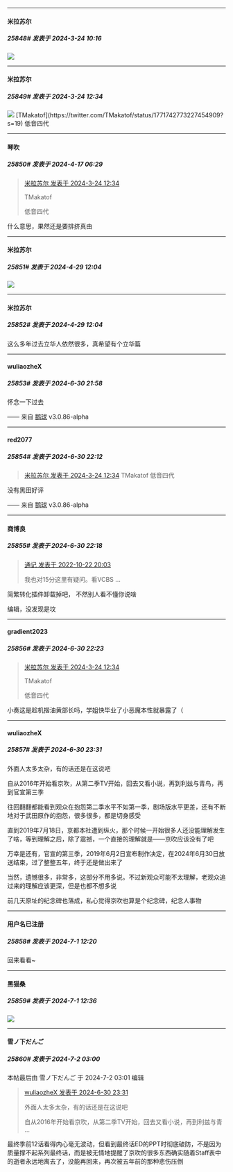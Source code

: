 ﻿
*****

####  米拉苏尔  
##### 25848#       发表于 2024-3-24 10:16

<img src="https://p.sda1.dev/16/00de0a8a060c81e7addcb00735212569/CMP_20240324101630968.jpg" referrerpolicy="no-referrer">


*****

####  米拉苏尔  
##### 25849#       发表于 2024-3-24 12:34

<img src="https://p.sda1.dev/16/b4bb73ce96f6df92a11a599f906d2104/CMP_20240324123418417.jpg" referrerpolicy="no-referrer">
[TMakatof](https://twitter.com/TMakatof/status/1771742773227454909?s=19)
低音四代

*****

####  琴吹  
##### 25850#       发表于 2024-4-17 06:29

<blockquote><a href="httphttps://bbs.saraba1st.com/2b/forum.php?mod=redirect&amp;goto=findpost&amp;pid=64357723&amp;ptid=1336553" target="_blank">米拉苏尔 发表于 2024-3-24 12:34</a>

TMakatof

低音四代</blockquote>
什么意思，果然还是要排挤真由

*****

####  米拉苏尔  
##### 25851#       发表于 2024-4-29 12:04

<img src="https://p.sda1.dev/17/a2f43586954ad746de8d10748b136ff5/CMP_20240429120405269.jpg" referrerpolicy="no-referrer">

*****

####  米拉苏尔  
##### 25852#       发表于 2024-4-29 12:04

这么多年过去立华人依然很多，真希望有个立华篇

*****

####  wuliaozheX  
##### 25853#       发表于 2024-6-30 21:58

怀念一下过去

—— 来自 [鹅球](https://www.pgyer.com/xfPejhuq) v3.0.86-alpha


*****

####  red2077  
##### 25854#       发表于 2024-6-30 22:12

<blockquote><a href="httphttps://bbs.saraba1st.com/2b/forum.php?mod=redirect&amp;goto=findpost&amp;pid=64357723&amp;ptid=1336553" target="_blank">米拉苏尔 发表于 2024-3-24 12:34</a>
TMakatof
低音四代</blockquote>
没有黑田好评

—— 来自 [鹅球](https://www.pgyer.com/xfPejhuq) v3.0.86-alpha


*****

####  商博良  
##### 25855#       发表于 2024-6-30 22:18

<blockquote><a href="httphttps://bbs.saraba1st.com/2b/forum.php?mod=redirect&amp;goto=findpost&amp;pid=58043551&amp;ptid=1336553" target="_blank">通记 发表于 2022-10-22 20:03</a>

我也对15分这里有疑问。看VCBS ...</blockquote>
简繁转化插件卸载掉吧， 不然别人看不懂你说啥

编辑，没发现是坟


*****

####  gradient2023  
##### 25856#       发表于 2024-6-30 22:23

<blockquote><a href="httphttps://bbs.saraba1st.com/2b/forum.php?mod=redirect&amp;goto=findpost&amp;pid=64357723&amp;ptid=1336553" target="_blank">米拉苏尔 发表于 2024-3-24 12:34</a>

TMakatof

低音四代</blockquote>
小奏这是趁机揩油黄部长吗，学姐快毕业了小恶魔本性就暴露了（


*****

####  wuliaozheX  
##### 25857#       发表于 2024-6-30 23:31

外面人太多太杂，有的话还是在这说吧

自从2016年开始看京吹，从第二季TV开始，回去又看小说，再到利兹与青鸟，再到官宣第三季

往回翻翻都能看到观众在抱怨第二季水平不如第一季，剧场版水平更差，还有不断地对于武田原作的抱怨，很多很多，都是切身感受

直到2019年7月18日，京都本社遭到纵火，那个时候一开始很多人还没能理解发生了啥，等到理解之后，除了震撼，一个直接的理解就是——京吹应该没有了吧

万幸是还有，官宣的第三季，2019年6月2日宣布制作决定，在2024年6月30日放送结束，过了整整五年，终于还是做出来了

当然，遗憾很多，非常多，这部分不用多说。不过新观众可能不太理解，老观众追过来的理解应该更深，但是也都不想多说

前几天原址的纪念碑也落成，私心觉得京吹也算是个纪念碑，纪念人事物


*****

####  用户名已注册  
##### 25858#       发表于 2024-7-1 12:20

回来看看~


*****

####  黑猫桑  
##### 25859#       发表于 2024-7-1 12:36

<img src="https://p.sda1.dev/18/ace248b2f22ce73820ef29e8493ce034/20240701_011422.jpg" referrerpolicy="no-referrer">


*****

####  雪ノ下だんご  
##### 25860#       发表于 2024-7-2 03:00

 本帖最后由 雪ノ下だんご 于 2024-7-2 03:01 编辑 
<blockquote><a href="httphttps://bbs.saraba1st.com/2b/forum.php?mod=redirect&amp;goto=findpost&amp;pid=65438861&amp;ptid=1336553" target="_blank">wuliaozheX 发表于 2024-6-30 23:31</a>

外面人太多太杂，有的话还是在这说吧

自从2016年开始看京吹，从第二季TV开始，回去又看小说，再到利兹与青 ...</blockquote>
最终季前12话看得内心毫无波动，但看到最终话ED的PPT时彻底破防，不是因为质量撑不起系列最终话，而是被无情地提醒了京吹的很多东西确实随着Staff表中的逝者永远地离去了，没能再回来，再次被五年前的那种悲伤压倒

